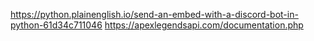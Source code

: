 https://python.plainenglish.io/send-an-embed-with-a-discord-bot-in-python-61d34c711046
https://apexlegendsapi.com/documentation.php
